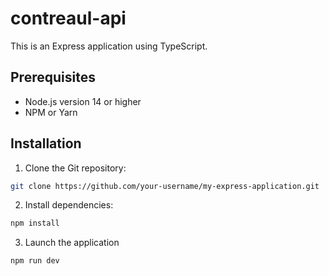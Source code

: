# contreaul-api

This is an Express application using TypeScript.

## Prerequisites

- Node.js version 14 or higher
- NPM or Yarn

## Installation

1. Clone the Git repository:
```bash
git clone https://github.com/your-username/my-express-application.git
```

2. Install dependencies:
```bash
npm install
```


3. Launch the application
```bash
npm run dev
```

